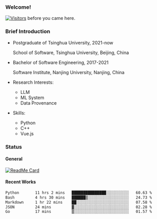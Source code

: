 ### Welcome!

[![Visitors](https://visitor-badge.laobi.icu/badge?page_id=HermitSun.HermitSun)]() before you came here.

### Brief Introduction

- Postgraduate of Tsinghua University, 2021-now
  
  School of Software, Tsinghua University, Beijing, China

- Bachelor of Software Engineering, 2017-2021
  
  Software Institute, Nanjing University, Nanjing, China

- Research Interests:
  - LLM
  - ML System
  - Data Provenance

- Skills:
  - Python
  - C++
  - Vue.js

### Status

#### General

[![ReadMe Card](https://github-readme-stats.hermitsun.vercel.app/api?username=HermitSun&count_private=true&show_icons=true)]()

#### Recent Works

<!--START_SECTION:waka-->

```txt
Python       11 hrs 2 mins   ███████████████░░░░░░░░░░   60.63 %
Bash         4 hrs 30 mins   ██████▒░░░░░░░░░░░░░░░░░░   24.73 %
Markdown     1 hr 22 mins    ██░░░░░░░░░░░░░░░░░░░░░░░   07.58 %
JSON         24 mins         ▓░░░░░░░░░░░░░░░░░░░░░░░░   02.28 %
Go           17 mins         ▒░░░░░░░░░░░░░░░░░░░░░░░░   01.57 %
```

<!--END_SECTION:waka-->
